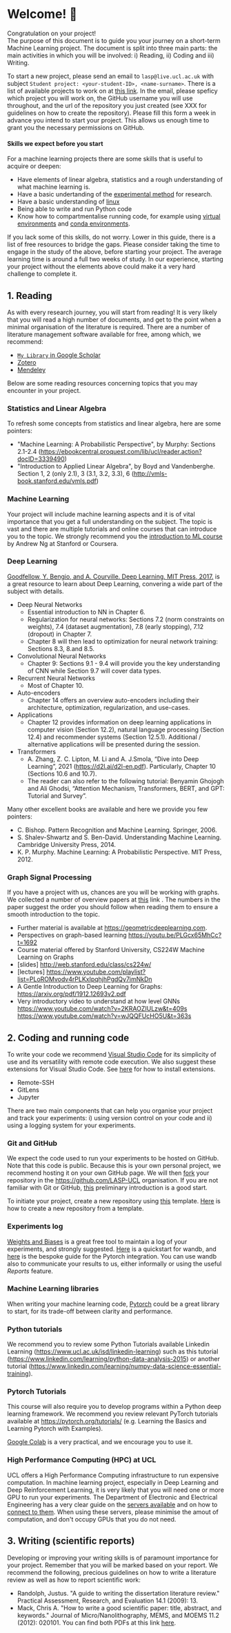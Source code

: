 # Welcome! 👋
Congratulation on your project!   
The purpose of this document is to guide you your journey on a short-term Machine Learning project. 
The document is split into three main parts: the main activities in which you will be involved: i) Reading, ii) Coding and iii) Writing.

To start a new project, please send an email to `lasp@live.ucl.ac.uk` with subject `Student project: <your-student-ID>, <name-surname>`.
There is a list of available projects to work on at [this link]().
In the email, please speficy which project you will work on, the GitHub username you will use throughout, and the url of the repository you just created (see XXX for guidelines on how to create the repository).
Please fill this form a week in advance you intend to start your project. This allows us enough time to grant you the necessary permissions on GitHub.

#### Skills we expect before you start
For a machine learning projects there are some skills that is useful to acquire or deepen:
- Have elements of linear algebra, statistics and a rough understanding of what machine learning is.
- Have a basic undertanding of the [experimental method](https://en.wikipedia.org/wiki/Experiment) for research.
- Have a basic understanding of [linux](https://ubuntu.com/tutorials/command-line-for-beginners#1-overview)
- Being able to write and run Python code
- Know how to compartmentalise running code, for example using [virtual environments](https://docs.python.org/3/library/venv.html) and [conda environments](https://docs.conda.io/projects/conda/en/latest/user-guide/tasks/manage-environments.html).

If you lack some of this skills, do not worry. Lower in this guide, there is a list of free resources to bridge the gaps. Please consider taking the time to engage in the study of the above, before starting your project. The average learning time is around a full two weeks of study.
In our experience, starting your project without the elements above could make it a very hard challenge to complete it.




## 1. Reading
As with every research journey, you will start from reading!
It is very likely that you will read a high number of documents, and get to the point when a minimal organisation of the literature is required.
There are a number of literature management software available for free, among which, we recommend:
- [`My Library` in Google Scholar](https://scholar.google.com/scholar?scilib=1&hl=en&as_sdt=0,5)
- [Zotero](https://www.zotero.org/)
- [Mendeley](https://www.mendeley.com/guides/desktop/)

Below are some reading resources concerning topics that you may encounter in your project.

### Statistics and Linear Algebra
To refresh some concepts from statistics and linear algebra, here are some pointers:
- "Machine Learning: A Probabilistic Perspective", by Murphy: Sections 2.1-2.4  (https://ebookcentral.proquest.com/lib/ucl/reader.action?docID=3339490)
- "Introduction to Applied Linear Algebra", by Boyd and Vandenberghe. Section 1, 2 (only 2.1), 3 (3.1, 3.2, 3.3), 6 (http://vmls-book.stanford.edu/vmls.pdf)


### Machine Learning
Your project will include machine learning aspects and it is of vital importance that you get a full understanding on the subject. The topic is vast and there are multiple tutorials and online courses that can introduce you to the topic. We strongly recommend you the [introduction to ML course](https://www.coursera.org/learn/machine-learning#syllabus) by Andrew Ng at Stanford or Coursera.


### Deep Learning
[Goodfellow, Y. Bengio, and A. Courville. Deep Learning. MIT Press, 2017.](http://www.deeplearningbook.org) is a great resource to learn about Deep Learning, convering a wide part of the subject with details.

- Deep Neural Networks
  - Essential introduction to NN in Chapter 6.
  - Regularization for neural networks: Sections 7.2 (norm constraints on weights), 7.4 (dataset augmentation), 7.8 (early stopping), 7.12 (dropout) in Chapter 7.
  - Chapter 8 will then lead to optimization for neural network training: Sections 8.3, 8.and 8.5.  
- Convolutional Neural Networks
  - Chapter 9: Sections 9.1 - 9.4 will provide you the key understanding of CNN while Section 9.7 will cover data types.
- Recurrent Neural Networks
  - Most of Chapter 10.
- Auto-encoders
  - Chapter 14  offers an overview auto-encoders including their architecture, optimization, regularization, and use-cases.
- Applications
  - Chapter 12  provides information on deep learning applications in computer vision (Section 12.2), natural language processing (Section 12.4) and recommender systems (Section 12.5.1). Additional / alternative applications will be presented during the session. 
- Transformers
  - A. Zhang, Z. C. Lipton, M. Li and A. J.Smola, “Dive into Deep Learning”, 2021 (https://d2l.ai/d2l-en.pdf). Particularly, Chapter 10 (Sections 10.6 and 10.7). 
  - The reader can also refer to the following tutorial: Benyamin Ghojogh and Ali Ghodsi, “Attention Mechanism, Transformers, BERT, and GPT: Tutorial and Survey”.

Many other excellent books are available and here we provide you few pointers:
- C. Bishop. Pattern Recognition and Machine Learning. Springer, 2006.
- S. Shalev-Shwartz and S. Ben-David. Understanding Machine Learning. Cambridge University Press, 2014.
- K. P. Murphy. Machine Learning: A Probabilistic Perspective. MIT Press, 2012. 


### Graph Signal Processing
If you have a project with us, chances are you will be working with graphs. We collected a number of overview papers at [this](https://www.dropbox.com/sh/r1atdx82zqqnu1q/AAAMFyldYIykg0rffjBtxiVba?dl=0) link .
The numbers in the paper suggest the order you should follow when reading them to ensure a smooth introduction to the topic. 
- Further material is available at https://geometricdeeplearning.com. 
- Perspectives on graph-based learning https://youtu.be/PLGcx65MhCc?t=1692 
- Course material offered by Stanford University, CS224W Machine Learning on Graphs 
- [slides] http://web.stanford.edu/class/cs224w/ 
- [lectures] https://www.youtube.com/playlist?list=PLoROMvodv4rPLKxIpqhjhPgdQy7imNkDn
- A Gentle Introduction to Deep Learning for Graphs: https://arxiv.org/pdf/1912.12693v2.pdf 
- Very introductory video to understand at how level GNNs https://www.youtube.com/watch?v=2KRAOZIULzw&t=409s
https://www.youtube.com/watch?v=wJQQFUcHO5U&t=363s


## 2. Coding and running code
To write your code we recommend [Visual Studio Code](https://code.visualstudio.com/) for its simplicity of use and its versatility with remote code execution. We also suggest these extensions for Visual Studio Code. See [here](https://code.visualstudio.com/docs/editor/extension-marketplace) for how to install extensions.
- Remote-SSH
- GitLens
- Jupyter

There are two main components that can help you organise your project and track your experiments: i) using version control on your code and ii) using a logging system for your experiments.

### Git and GitHub
We expect the code used to run your experiments to be hosted on GitHub. Note that this code is public.
Because this is your own personal project, we recommend hosting it on your own GitHub page. We will then [fork](https://docs.github.com/en/get-started/quickstart/fork-a-repo) your repository in the https://github.com/LASP-UCL organisation.
If you are not familiar with Git or GitHub, [this](https://github.com/education/github-starter-course) preliminary introduction is a good start.

To initiate your project, create a new repository using [this](https://github.com/LASP-UCL/Your-project-title) template. [Here](https://docs.github.com/en/repositories/creating-and-managing-repositories/creating-a-repository-from-a-template) is how to create a new repository from a template.

### Experiments log
[Weights and Biases](https://wandb.ai/) is a great free tool to maintain a log of your experiments, and strongly suggested.
[Here](https://docs.wandb.ai/quickstart) is a quickstart for wandb, and [here](https://docs.wandb.ai/guides/integrations/pytorch) is the bespoke guide for the Pytorch integration. You can use wandb also to communicate your results to us, either informally or using the useful _Reports_ feature.

### Machine Learning libraries
When writing your machine learning code, [Pytorch](https://pytorch.org/tutorials/beginner/basics/intro.html) could be a great library to start, for its trade-off between clarity and performance.

### Python tutorials
We recommend you to review some Python Tutorials available Linkedin Learning (https://www.ucl.ac.uk/isd/linkedin-learning) such as this tutorial (https://www.linkedin.com/learning/python-data-analysis-2015) or another tutorial (https://www.linkedin.com/learning/numpy-data-science-essential-training). 

### Pytorch Tutorials 
This course will also require you to develop programs within a Python deep learning framework. We recommend you review relevant PyTorch tutorials available at https://pytorch.org/tutorials/ (e.g. Learning the Basics and Learning Pytorch with Examples).

[Google Colab](https://colab.research.google.com/) is a very practical, and we encourage you to use it. 



### High Performance Computing (HPC) at UCL
UCL offers a High Performance Computing infrastructure to run expensive computation. In machine learning project, especially in Deep Learning and Deep Reinforcement Learning, it is very likely that you will need one or more GPU to run your experiments.
The Department of Electronic and Electrical Engineering has a very clear guide on the [servers available](https://intranet.ee.ucl.ac.uk/it/servers/gpu) and on how to [connect to them](https://intranet.ee.ucl.ac.uk/it/remote-access/remote-access-to-linux).
When using these servers, please minimise the amout of computation, and don't occupy GPUs that you do not need.


## 3. Writing (scientific reports)
Developing or improving your writing skills is of paramount importance for your project. Remember that you will be marked based on your report. We 
recommend the following, precious guidelines on how to write a literature review as well as how to report scientific work:
- Randolph, Justus. "A guide to writing the dissertation literature review." Practical Assessment, Research, and Evaluation 14.1 (2009): 13.
- Mack, Chris A. "How to write a good scientific paper: title, abstract, and keywords." Journal of Micro/Nanolithography, MEMS, and MOEMS 11.2 
(2012): 020101. 
You can find both PDFs at this link [here](https://www.dropbox.com/sh/fnipgnhykwbl787/AAB_SF3wVfn2u9dYhWE4JsIfa?dl=0).
